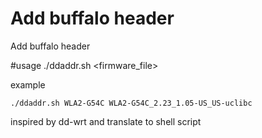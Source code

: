 # Add buffalo header 

Add buffalo header

#usage 
./ddaddr.sh <model> <firmware_file>

example
```
./ddaddr.sh WLA2-G54C WLA2-G54C_2.23_1.05-US_US-uclibc
```

inspired by dd-wrt and translate to shell script


